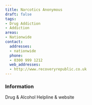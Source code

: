 ```yaml
---
title: Narcotics Anonymous
draft: false
tags:
- Drug Addiction
- Addiction
areas:
- Nationwide
contact:
  addresses:
  - nationwide
  phone:
  - 0300 999 1212
  web_addresses:
  - http://www.recoveryrepublic.co.uk
---
```


### Information
Drug & Alcohol Helpline & website

